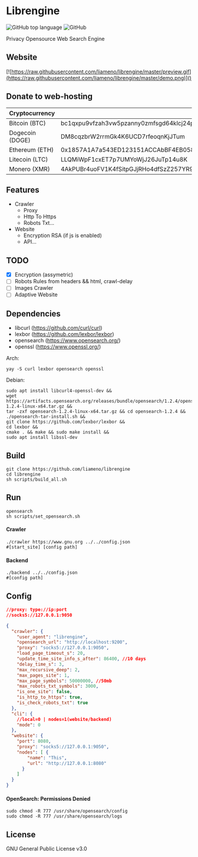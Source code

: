 # Librengine

![GitHub top language](https://img.shields.io/github/languages/top/liameno/librengine) ![GitHub](https://img.shields.io/github/license/liameno/librengine)

Privacy Opensource Web Search Engine
## Website
[![https://raw.githubusercontent.com/liameno/librengine/master/preview.gif](https://raw.githubusercontent.com/liameno/librengine/master/demo.png)]()
## Donate to web-hosting
| Cryptocurrency | Address |
| --- | --- |
| Bitcoin (BTC) | bc1qxpu9vfzah3vw5pzanny0zmfsgd64klcj24pa8x |
| Dogecoin (DOGE) | DM8cqzbrW2rrmGk4K6UCD7rfeoqnKjJTum |
| Ethereum (ETH)| 0x1857A1A7a543ED123151ACCAbBF4EB058741e614 |
| Litecoin (LTC) | LLQMiWpF1cxET7p7UMYoWjJ26JuTp14u8K |
| Monero (XMR) | 4AkPUBr4uoFV1K4fSitpGJjRHo4dfSzZ257YR9HxiQi3DvmgLW1rteRQfRRCFYytKugcygfHAvvJu3Tt96mSoVUE6JKJDZL |
## Features
-  Crawler
	-  Proxy
	-  Http To Https
	-  Robots Txt...
-  Website
	-  Encryption RSA (if js is enabled)
	-  API...

## TODO
- [x] Encryption (assymetric)
- [ ] Robots Rules from headers && html, crawl-delay
- [ ] Images Crawler
- [ ] Adaptive Website

## Dependencies
- libcurl 	(https://github.com/curl/curl)
- lexbor	(https://github.com/lexbor/lexbor)
- opensearch	(https://www.opensearch.org/)
- openssl 	(https://www.openssl.org/)

Arch: 
```shell
yay -S curl lexbor opensearch openssl
```
Debian: 
```shell
sudo apt install libcurl4-openssl-dev &&
wget https://artifacts.opensearch.org/releases/bundle/opensearch/1.2.4/opensearch-1.2.4-linux-x64.tar.gz &&
tar -zxf opensearch-1.2.4-linux-x64.tar.gz && cd opensearch-1.2.4 && 
./opensearch-tar-install.sh &&
git clone https://github.com/lexbor/lexbor && 
cd lexbor &&
cmake . && make && sudo make install &&
sudo apt install libssl-dev
```
## Build
```shell
git clone https://github.com/liameno/librengine
cd librengine
sh scripts/build_all.sh
```
## Run
```shell
opensearch
sh scripts/set_opensearch.sh
```
#### Crawler
```shell
./crawler https://www.gnu.org ../../config.json
#[start_site] [config path]
```
#### Backend
```shell
./backend ../../config.json
#[config path]
```
## Config 
```json
//proxy: type://ip:port
//socks5://127.0.0.1:9050

{
  "crawler": {
    "user_agent": "librengine",
    "opensearch_url": "http://localhost:9200",
    "proxy": "socks5://127.0.0.1:9050",
    "load_page_timeout_s": 20,
    "update_time_site_info_s_after": 86400, //10 days
    "delay_time_s": 3, 
    "max_recursive_deep": 2,
    "max_pages_site": 1,
    "max_page_symbols": 50000000, //50mb
    "max_robots_txt_symbols": 3000,
    "is_one_site": false,
    "is_http_to_https": true,
    "is_check_robots_txt": true
  },
  "cli": {
    //local=0 | nodes=1(website/backend)
    "mode": 0
  },
  "website": {
    "port": 8080,
    "proxy": "socks5://127.0.0.1:9050",
    "nodes": [ {
        "name": "This",
        "url": "http://127.0.0.1:8080"
      }
    ]
  }
}
```

#### OpenSearch: Permissions Denied

```shell
sudo chmod -R 777 /usr/share/opensearch/config
sudo chmod -R 777 /usr/share/opensearch/logs
```

## License
GNU General Public License v3.0
